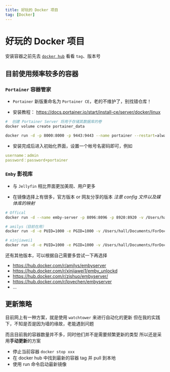 ```yaml
---
title: 好玩的 Docker 项目
tag: [Docker]
---
```


# 好玩的 Docker 项目

安装容器之前先去 [`docker hub`](https://hub.docker.com/) 看看 `tag`、版本号

## 目前使用频率较多的容器

### `Portainer` 容器管家

- `Portainer` 新版重命名为 `Portainer CE`，老的不维护了，别找错仓库！

- 安装教程： https://docs.portainer.io/start/install-ce/server/docker/linux

```bash
#  创建 Portainer Server 将用于存储其数据库的卷
docker volume create portainer_data

docker run -d -p 8000:8000 -p 9443:9443 --name portainer --restart=always -v /var/run/docker.sock:/var/run/docker.sock -v portainer_data:/data portainer/portainer-ce:latest
```

- 安装完成后进入初始化界面，设置一个帐号名密码即可，例如

```yml
username：admin
password：password+portainer 
```

### `Emby` 影视库

- 与 `Jellyfin` 相比界面更加美观、用户更多

- 在镜像选择上有很多，官方版本 or 网友分享的版本
    *注意 config 文件以及媒体库的映射*

```bash
# Offical
docker run -d --name emby-server -p 8096:8096 -p 8920:8920 -v /Users/hall/Documents/ForDocker/config/emby:/config -v /Users/hall/Documents/Media:/data emby/embyserver

# amilys（目前在用）
docker run -d -e PUID=1000 -e PGID=1000 -v /Users/hall/Documents/ForDocker/config/emby-amilys:/config -v /Users/hall/Documents/Media:/data -p 8096:8096 -p 8920:8920 --name=emby-server-amilys-1011 amilys/embyserver:4.8.9.0

# xinjiawei1
docker run -d -e PUID=1000 -e PGID=1000 -v /Users/hall/Documents/ForDocker/config/emby:/config -v /Users/hall/Documents/Media:/data -p 8096:8096 -p 8920:8920 --name=emby xinjiawei1/emby_unlockd:latest
```

还有其他版本，可以根据自己需要多尝试一下再选择

- https://hub.docker.com/r/amilys/embyserver
- https://hub.docker.com/r/xinjiawei1/emby_unlockd
- https://hub.docker.com/r/zishuo/embyserver/
- https://hub.docker.com/r/lovechen/embyserver
- ...

## 更新策略

目前网上有一种方案，就是使用 `watchtower` 来进行自动化的更新
但在我的实践下，不知是否是因为墙的缘故，老能遇到问题

而且目前我的容器数量并不多，同时他们并不是需要频繁更新的类型
所以还是采用**手动更新**的方案

- 停止当前容器
    `docker stop xxx`
- 在 docker hub 中找到最新的容器 tag 并 pull 到本地
- 使用 run 命令启动最新镜像
